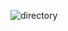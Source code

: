 



![directory](https://cloud.githubusercontent.com/assets/25242489/22154800/dadda04c-df24-11e6-8060-27ce3076986a.png)
